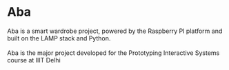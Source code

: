 <H1>Aba</H1>
Aba is a smart wardrobe project, powered by the Raspberry PI platform and built on the LAMP stack and Python.
<br><br>
Aba is the major project developed for the Prototyping Interactive Systems course at IIIT Delhi